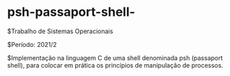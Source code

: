 # psh-passaport-shell-
$Trabalho de Sistemas Operacionais

$Período: 2021/2

$Implementação na linguagem C de uma shell denominada psh (passaport shell), para colocar em prática os princípios de manipulação de processos.
